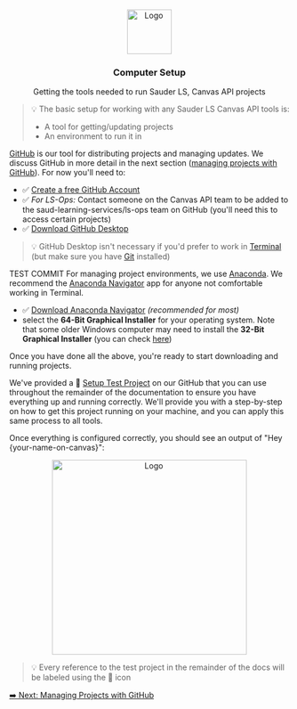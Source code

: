 <!-- PROJECT LOGO -->
<br />
<p align="center">
  <div align="center">
    <img src="../imgs/computer.png" alt="Logo" width="80" height="80">
  </div>

  <h3 align="center">Computer Setup</h3>

  <p align="center">
    Getting the tools needed to run Sauder LS, Canvas API projects
    <br />
  </p>
</p>

> 💡 The basic setup for working with any Sauder LS Canvas API tools is:
>
> - A tool for getting/updating projects
> - An environment to run it in

[GitHub](https://github.com) is our tool for distributing projects and managing updates. We discuss GitHub in more detail in the next section ([managing projects with GitHub](github-project-management.md)). For now you'll need to:

-  :white_check_mark: [Create a free GitHub Account](https://github.com/join)
-  :white_check_mark: _For LS-Ops:_ Contact someone on the Canvas API team to be added to the saud-learning-services/ls-ops team on GitHub (you'll need this to access certain projects)
-  :white_check_mark: [Download GitHub Desktop](https://desktop.github.com)

> 💡 GitHub Desktop isn't necessary if you'd prefer to work in [Terminal](terminal-basics.md) (but make sure you have [Git](https://git-scm.com/downloads) installed)

TEST COMMIT
For managing project environments, we use [Anaconda](https://www.anaconda.com). We recommend the [Anaconda Navigator](https://docs.anaconda.com/anaconda/navigator/) app for anyone not comfortable working in Terminal.

-  :white_check_mark: [Download Anaconda Navigator](https://www.anaconda.com/products/individual#Downloads) _(recommended for most)_
  - select the **64-Bit Graphical Installer** for your operating system. Note that some older Windows computer may need to install the **32-Bit Graphical Installer** (you can check [here](https://support.microsoft.com/en-us/windows/32-bit-and-64-bit-windows-frequently-asked-questions-c6ca9541-8dce-4d48-0415-94a3faa2e13d))

Once you have done all the above, you're ready to start downloading and running projects.

We've provided a 👷 [Setup Test Project](https://github.com/saud-learning-services/setup-test) on our GitHub that you can use throughout the remainder of the documentation to ensure you have everything up and running correctly. We'll provide you with a step-by-step on how to get this project running on your machine, and you can apply this same process to all tools.

Once everything is configured correctly, you should see an output of "Hey {your-name-on-canvas}":

<div align="center">
    <img src="../imgs/test-output.png" alt="Logo" width="350">
</div>

> 💡 Every reference to the test project in the remainder of the docs will be labeled using the 👷 icon

[➡️ Next: Managing Projects with GitHub](github-project-management.md)
